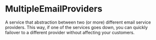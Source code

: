 MultipleEmailProviders
======================

A service that abstraction between two (or more) different email service providers. This way, if one of the services goes down, you can quickly failover to a different provider without affecting your customers.
